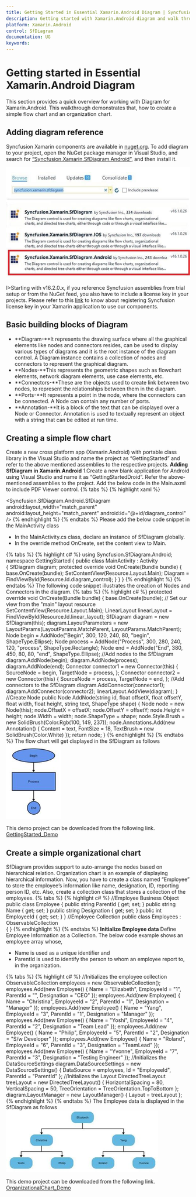 ```yaml
---
title: Getting Started in Essential Xamarin.Android Diagram | Syncfusion
description: Getting started with Xamarin.Android diagram and walk through to create a demo application from the scratch.
platform: Xamarin.Android
control: SfDiagram
documentation: UG
keywords: 
---
```

# Getting started in Essential Xamarin.Android Diagram
This section provides a quick overview for working with Diagram for Xamarin.Android. This walkthrough demonstrates that, how to create a simple flow chart and an organization chart.

## Adding diagram reference 
Syncfusion Xamarin components are available in [nuget.org](https://www.nuget.org/). To add diagram to your project, open the NuGet package manager in Visual Studio, and search for [“Syncfusion.Xamarin.SfDiagram.Android”](https://www.nuget.org/packages/Syncfusion.Xamarin.SfDiagram.Android), and then install it. 

![Diagram reference in Xamarin.Android diagram](images/Getting-Started_img1.jpeg)

I>Starting with v16.2.0.x, if you reference Syncfusion assemblies from trial setup or from the NuGet feed, you also have to include a license key in your projects. Please refer to this [link](https://help.syncfusion.com/common/essential-studio/licensing/overview) to know about registering Syncfusion license key in your Xamarin application to use our components.

## Basic building blocks of Diagram
* **Diagram-**It represents the drawing surface where all the graphical elements like nodes and connectors resides, can be used to display various types of diagrams and it is the root instance of the diagram control. A Diagram instance contains a collection of nodes and connectors to represent the  graphical diagram.
* **Nodes-**This represents the geometric shapes such as flowchart elements, network diagram elements, use case elements, etc.
* **Connectors-**These are the objects used to create link between two nodes, to represent the relationships between them in the diagram.
* **Ports-**It represents a point in the node, where the connectors can be connected. A Node can contain any number of ports.
* **Annotation-**It is a block of the text that can be displayed over a Node or Connector. Annotation is used to textually represent an object with a string that can be edited at run time.

## Creating a simple flow chart
Create a new cross platform app (Xamarin.Android) with portable class library in the Visual Studio and name the project as “GettingStarted” and refer to the above mentioned assemblies to the respective projects.
**Adding SfDiagram in Xamarin.Android**
1.Create a new blank application for Android using Visual Studio and name it as “GettingStartedDroid”. Refer the above-mentioned assemblies to the project.
Add the below code in the Main.axml to include PDF Viewer control.
{% tabs %}
{% highlight xaml %}
<?xml version="1.0" encoding="utf-8"?> 
<LinearLayout xmlns:android="http://schemas.android.com/apk/res/android" android:orientation="vertical" android:layout_width="match_parent" android:layout_height="match_parent"
android:id="@+id/linear_layout"> 
<Syncfusion.SfDiagram.Android.SfDiagram android:layout_width="match_parent" android:layout_height="match_parent" android:id="@+id/diagram_control" /> </LinearLayout>
{% endhighlight %}
{% endtabs %}
Please add the below code snippet in the MainActivity class
*	In the MainActivity.cs class, declare an instance of SfDiagram globally.
*	In the override method OnCreate, set the content view to Main.

{% tabs %}
{% highlight c# %}
using Syncfusion.SfDiagram.Android;
namespace GettingStarted
{
    public class MainActivity : Activity    
{
        SfDiagram diagram;
        protected override void OnCreate(Bundle bundle)
       {
               base.OnCreate(bundle);
               SetContentView(Resource.Layout.Main);
               Diagram = FindViewById<SfDiagram>(Resource.Id.diagram_control);
        }
    }
}
{% endhighlight %}
{% endtabs %}
The following code snippet illustrates the creation of Nodes and Connectors in the diagram.
{% tabs %}
{% highlight c# %}
protected override void OnCreate(Bundle bundle)
{
base.OnCreate(bundle);
// Set our view from the "main" layout resource
SetContentView(Resource.Layout.Main);
LinearLayout linearLayout = FindViewById<LinearLayout>(Resource.Id.linear_layout);
SfDiagram diagram = new SfDiagram(this);
diagram.LayoutParameters = new LayoutParams(LayoutParams.MatchParent, LayoutParams.MatchParent);
Node begin = AddNode("Begin", 300, 120, 240, 80, "begin", ShapeType.Ellipse);
Node process = AddNode("Process", 300, 280, 240, 120, "process", ShapeType.Rectangle);
Node end = AddNode("End", 380, 450, 80, 80, "end", ShapeType.Ellipse);
//Add nodes to the SfDiagram
diagram.AddNode(begin);
diagram.AddNode(process);
diagram.AddNode(end);
Connector connector1 = new Connector(this)
{
  SourceNode = begin,
  TargetNode = process,
};
Connector connector2 = new Connector(this)
{
  SourceNode = process,
  TargetNode = end,
};
//Add connectors to the SfDiagram
diagram.AddConnector(connector1);
diagram.AddConnector(connector2);
linearLayout.AddView(diagram);
}
//Create Node
public Node AddNode(string id, float offsetX, float offsetY, float width, float height, string text, ShapeType shape)
{
  Node node = new Node(this);
  node.OffsetX = offsetX;
  node.OffsetY = offsetY;
  node.Height = height;
  node.Width = width;
  node.ShapeType = shape;
  node.Style.Brush = new SolidBrush(Color.Rgb(100, 149, 237));
  node.Annotations.Add(new Annotation() { Content = text, FontSize = 18, TextBrush = new SolidBrush(Color.White) });
  return node;
}
{% endhighlight %}
{% endtabs %}
The flow chart will get displayed in the SfDiagram as follows
![Getting started demo in Xamarin.Android diagram](images/Getting-Started_img2.jpeg)

This demo project can be downloaded from the following link.
[GettingStarted_Demo](http://files2.syncfusion.com/Xamarin.Android/Samples/GettingStarted_Android_SfDiagram.zip)

## Create a simple organizational chart
SfDiagram provides support to auto-arrange the nodes based on hierarchical relation. Organization chart is an example of displaying hierarchical information.
Now, you have to create a class named “Employee” to store the employee’s information like name, designation, ID, reporting person ID, etc. Also, create a collection class that stores a collection of the employees.
{% tabs %}
{% highlight c# %}
//Employee Business Object
public class Employee
{
    public string ParentId { get; set; }
    public string Name { get; set; }
    public string Designation { get; set; }
    public int EmployeeId { get; set; }
}
//Employee Collection
public class Employees : ObservableCollection<Employee>  
{
}
{% endhighlight %}
{% endtabs %}
**Initialize Employee data**
Define Employee Information as a Collection. The below code example shows an employee array whose,
* Name is used as a unique identifier and
* ParentId is used to identify the person to whom an employee report to, in the organization.

{% tabs %}
{% highlight c# %}
//Initializes the employee collection
ObservableCollection<Employee> employees = new ObservableCollection<Employee>();
employees.Add(new Employee() { Name = "Elizabeth", EmployeeId = "1", ParentId = "", Designation = "CEO" });
employees.Add(new Employee() { Name = "Christina", EmployeeId = "2", ParentId = "1", Designation = "Manager" });
employees.Add(new Employee() { Name = "Yang", EmployeeId = "3", ParentId = "1", Designation = "Manager" });
employees.Add(new Employee() { Name = "Yoshi", EmployeeId = "4", ParentId = "2", Designation = "Team Lead" });
employees.Add(new Employee() { Name = "Philip", EmployeeId = "5", ParentId = "2", Designation = "S/w Developer" });
employees.Add(new Employee() { Name = "Roland", EmployeeId = "6", ParentId = "3", Designation = "TeamLead" });
employees.Add(new Employee() { Name = "Yvonne", EmployeeId = "7", ParentId = "3", Designation = "Testing Engineer" });
//Initializes the DataSourceSettings
diagram.DataSourceSettings = new DataSourceSettings() { DataSource = employees, Id = "EmployeeId", ParentId = "ParentId" };
//Initializes the Layout
DirectedTreeLayout treeLayout = new DirectedTreeLayout() { HorizontalSpacing = 80, VerticalSpacing = 50, TreeOrientation = TreeOrientation.TopToBottom };
diagram.LayoutManager = new LayoutManager() { Layout = treeLayout };
{% endhighlight %}
{% endtabs %}
The Employee data is displayed in the SfDiagram as follows
![Organization chart demo in Xamarin.Android diagram](images/Getting-Started_img3.jpeg)

This demo project can be downloaded from the following link.
[OrganizationalChart_Demo](http://files2.syncfusion.com/Xamarin.Android/Samples/OrganizationalChart_Android_SfDiagram.zip)
